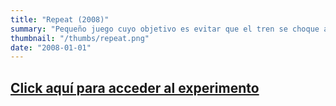 ```yaml
---
title: "Repeat (2008)"
summary: "Pequeño juego cuyo objetivo es evitar que el tren se choque a sí mismo. Inspirado por Tron y Snake, pero con ángulos infinitos."
thumbnail: "/thumbs/repeat.png"
date: "2008-01-01"
---
```


## [Click aquí para acceder al experimento](/inc/repeat)